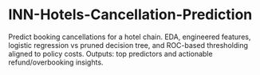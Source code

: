 # INN-Hotels-Cancellation-Prediction
Predict booking cancellations for a hotel chain. EDA, engineered features, logistic regression vs pruned decision tree, and ROC-based thresholding aligned to policy costs. Outputs: top predictors and actionable refund/overbooking insights.
